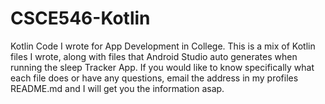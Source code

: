 # CSCE546-Kotlin
Kotlin Code I wrote for App Development in College.
This is a mix of Kotlin files I wrote, along with files that Android Studio auto generates when running the sleep Tracker App.
If you would like to know specifically what each file does or have any questions, email the address in my profiles README.md and I will get you the information asap.
